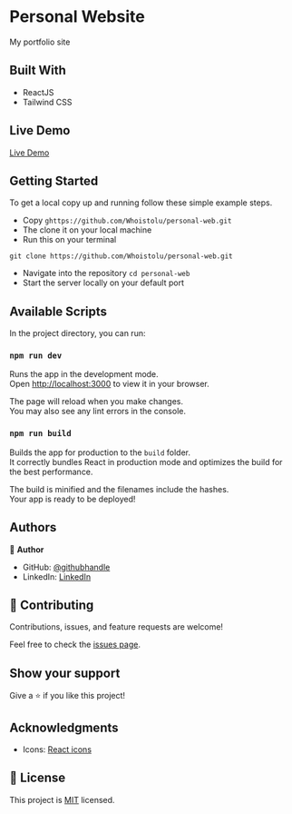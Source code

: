 # Personal Website

My portfolio site

## Built With

- ReactJS
- Tailwind CSS

## Live Demo

[Live Demo](https://personal-web-zar5.onrender.com/)


## Getting Started

To get a local copy up and running follow these simple example steps.
- Copy `ghttps://github.com/Whoistolu/personal-web.git`
- The clone it on your local machine
- Run this on your terminal
```
git clone https://github.com/Whoistolu/personal-web.git
```
- Navigate into the repository `cd personal-web`
- Start the server locally on your default port

## Available Scripts

In the project directory, you can run:

### `npm run dev`

Runs the app in the development mode.\
Open [http://localhost:3000](http://localhost:3000) to view it in your browser.

The page will reload when you make changes.\
You may also see any lint errors in the console.

### `npm run build`

Builds the app for production to the `build` folder.\
It correctly bundles React in production mode and optimizes the build for the best performance.

The build is minified and the filenames include the hashes.\
Your app is ready to be deployed!



## Authors

👤 **Author**

- GitHub: [@githubhandle](https://github.com/Whoistolu)
- LinkedIn: [LinkedIn](https://www.linkedin.com/in/toluwase-ajise/)


## 🤝 Contributing

Contributions, issues, and feature requests are welcome!

Feel free to check the [issues page](https://github.com/Whoistolu/personal-web/issues).

## Show your support

Give a ⭐️ if you like this project!

## Acknowledgments

- Icons: [React icons](https://react-icons.github.io/react-icons/)


## 📝 License

This project is [MIT](./MIT.md) licensed.
